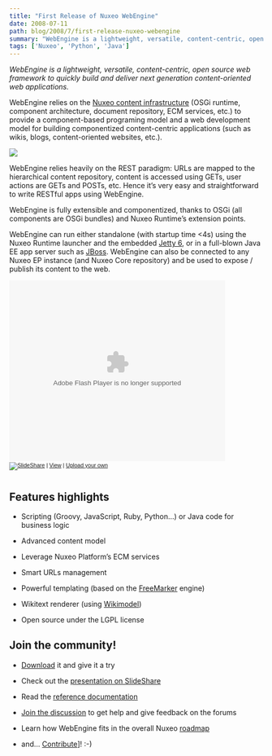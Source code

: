 ```yaml
---
title: "First Release of Nuxeo WebEngine"
date: 2008-07-11
path: blog/2008/7/first-release-nuxeo-webengine
summary: "WebEngine is a lightweight, versatile, content-centric, open source web framework to quickly build and deliver next generation content-oriented web applications."
tags: ['Nuxeo', 'Python', 'Java']
---
```


<p><em>WebEngine is a lightweight, versatile, content-centric, open source web framework to quickly build and deliver next generation content-oriented web applications.</em></p>

<p>WebEngine relies on the <a href="http://www.nuxeo.org/">Nuxeo content infrastructure</a> (OSGi runtime, component architecture, document repository, ECM services, etc.) to provide a component-based programing model and a web development model for building componentized content-centric applications (such as wikis, blogs, content-oriented websites, etc.).</p>

<p><a href="http://doc.nuxeo.com/display/NXDOC/WebEngine+(JAX-RS)"><img norder="0" src="http://www.nuxeo.org/static/images/webengine-screenshot-small.png"></a></p>

<p>WebEngine relies heavily on the REST paradigm: URLs are mapped to the hierarchical content repository, content is accessed using GETs, user actions are GETs and POSTs, etc. Hence it&#8217;s very easy and straightforward to write RESTful apps using WebEngine.</p>

<p>WebEngine is fully extensible and componentized, thanks to OSGi (all components are OSGi bundles) and Nuxeo Runtime&#8217;s extension points.</p>

<p>WebEngine can run either standalone (with startup time &lt;4s) using the Nuxeo Runtime launcher and the embedded <a href="http://www.mortbay.org/jetty-6/">Jetty 6</a>, or in a full-blown Java EE app server such as <a href="http://www.jboss.org/">JBoss</a>. WebEngine can also be connected to any Nuxeo EP instance (and Nuxeo Core repository) and be used to expose / publish its content to the web.</p>

<div style="width:425px;text-align:left" id="__ss_496662"><object style="margin:0px" width="425" height="355"><param name="movie" value="http://static.slideshare.net/swf/ssplayer2.swf?doc=nuxeowebenginetechnicalbriefing-1215039688940196-9"><param name="allowFullScreen" value="true"><param name="allowScriptAccess" value="always"><embed src="http://static.slideshare.net/swf/ssplayer2.swf?doc=nuxeowebenginetechnicalbriefing-1215039688940196-9" type="application/x-shockwave-flash" allowscriptaccess="always" allowfullscreen="true" width="425" height="355"></embed></object><div style="font-size:11px;font-family:tahoma,arial;height:26px;padding-top:2px;"><a href="http://www.slideshare.net/?src=embed"><img src="http://static.slideshare.net/swf/logo_embd.png" style="border:0px none;margin-bottom:-5px" alt="SlideShare"></a> | <a href="http://www.slideshare.net/ebarroca/nuxeo-webengine-unveiled-496662?src=embed" title="View Nuxeo WebEngine unveiled on SlideShare">View</a> | <a href="http://www.slideshare.net/upload?src=embed">Upload your own</a></div></div>

## Features highlights

<ul><li><p>Scripting (Groovy, JavaScript, Ruby, Python&#8230;) or Java code for business logic</p></li>
<li><p>Advanced content model</p></li>
<li><p>Leverage Nuxeo Platform&#8217;s ECM services</p></li>
<li><p>Smart URLs management</p></li>
<li><p>Powerful templating (based on the <a href="http://freemarker.sourceforge.net/">FreeMarker</a> engine)</p></li>
<li><p>Wikitext renderer (using <a href="http://code.google.com/p/wikimodel">Wikimodel</a>)</p></li>
<li><p>Open source under the LGPL license</p></li>
</ul>

## Join the community!

<ul>
<li><p><a href="http://www.nuxeo.org/webengine/Download">Download</a> it and give it a try</p></li>
<li><p>Check out the <a href="http://www.slideshare.net/ebarroca/nuxeo-webengine-unveiled-496662">presentation on SlideShare</a></p></li>
<li><p>Read the <a href="http://doc.nuxeo.com/display/NXDOC/WebEngine+(JAX-RS)">reference documentation</a></p></li>
<li><p><a href="http://www.nuxeo.org/discussions/">Join the discussion</a> to get help and give feedback on the forums</p></li>
<li><p>Learn how WebEngine fits in the overall Nuxeo <a href="http://www.nuxeo.org/sections/about/roadmap/">roadmap</a></p></li>
<li><p>and&#8230; <a href="http://jira.nuxeo.org/browse/WEB">Contribute</a>]! :-)</p></li>
</ul>

